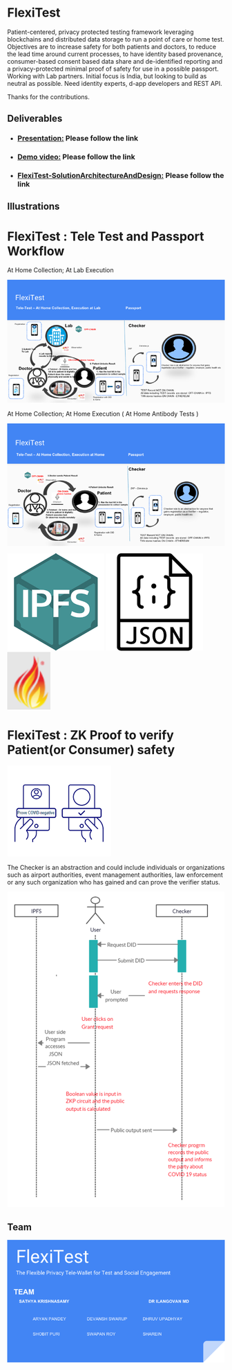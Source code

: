 # FlexiTest
Patient-centered, privacy protected testing framework leveraging blockchains and distributed data storage to run a point of care or home test. Objectives are to increase safety for both patients and doctors, to reduce the lead time around current processes, to have identity based provenance, consumer-based consent based data share and de-identified reporting and a privacy-protected minimal proof of safety for use in a possible passport. Working with Lab partners. Initial focus is India, but looking to build as neutral as possible. Need identity experts, d-app developers and REST API.

Thanks for the contributions.

## Deliverables

* ### [Presentation:](https://drive.google.com/file/d/1RKyid59iFDNGOeZRfvwoWEAeCE5RFFSe/view) Please follow the link

* ### [Demo video:]( https://drive.google.com/file/d/1qAbSq-S8aVYoQ9Dfxx3fp7lWQK8NBhuj/view?usp=sharing) Please follow the link

* ### [FlexiTest-SolutionArchitectureAndDesign:](https://drive.google.com/open?id=1DPH1gaQqZRiRtge-0KJgk8j5sv6UTeYB) Please follow the link


## Illustrations


# FlexiTest : Tele Test and Passport Workflow

At Home Collection; At Lab Execution

<img src="images/FlexiTest4-ExecLab.bmp">

At Home Collection; At Home Execution ( At Home Antibody Tests )

<img src="images/FlexiTest4-ExecHome.bmp">

<img src="zkp/images/ipfs.png"> <img src="zkp/images/json.png"><img src="zkp/images/fire.png" width="100">



# FlexiTest :  ZK Proof to verify Patient(or Consumer) safety
 
 <img src="zkp/images/covid.png">

The Checker is an abstraction and could include individuals or organizations such as  airport authorities, event management authorities, law enforcement or any such organization who has gained and can prove the verifier status.

<img src="zkp/images/zkpIMP.PNG">



## Team


<img src="images/FlexiTestTeamSmall.png">
